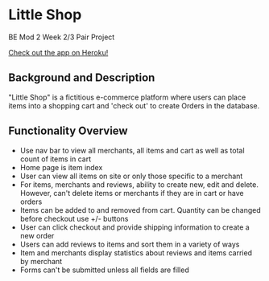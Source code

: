 # Little Shop
BE Mod 2 Week 2/3 Pair Project

[Check out the app on Heroku!](https://alec-little-shop.herokuapp.com/)

## Background and Description

"Little Shop" is a fictitious e-commerce platform where users can place items into a shopping cart and 'check out' to create Orders in the database.

## Functionality Overview

- Use nav bar to view all merchants, all items and cart as well as total count of items in cart
- Home page is item index
- User can view all items on site or only those specific to a merchant
- For items, merchants and reviews, ability to create new, edit and delete.  However, can't delete items or merchants if they are in cart or have orders
- Items can be added to and removed from cart.  Quantity can be changed before checkout use +/- buttons
- User can click checkout and provide shipping information to create a new order
- Users can add reviews to items and sort them in a variety of ways
- Item and merchants display statistics about reviews and items carried by merchant
- Forms can't be submitted unless all fields are filled
